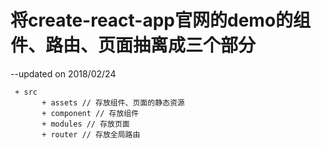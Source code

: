 # 将create-react-app官网的demo的组件、路由、页面抽离成三个部分

--updated on 2018/02/24

```
 + src
       + assets // 存放组件、页面的静态资源
       + component // 存放组件
       + modules // 存放页面
       + router // 存放全局路由
```

